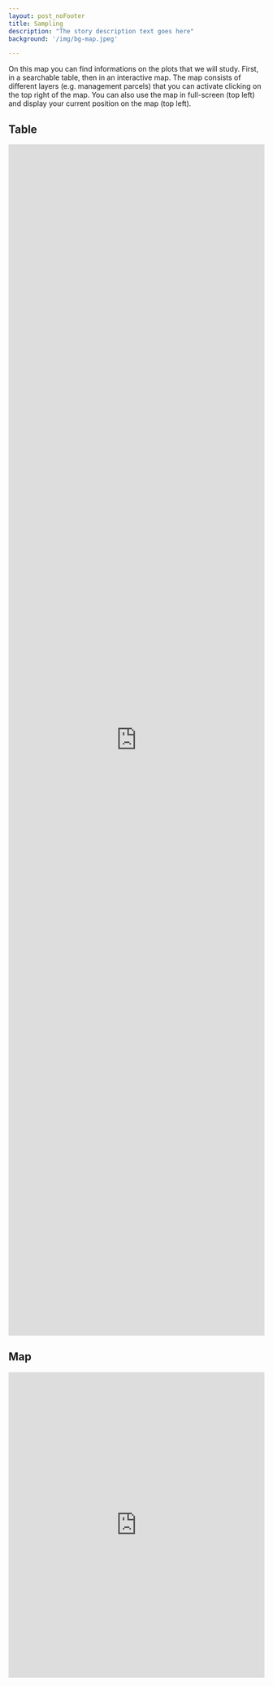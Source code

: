 ```yaml
---
layout: post_noFooter
title: Sampling
description: "The story description text goes here"
background: '/img/bg-map.jpeg'

---
```


On this map you can find informations on the plots that we will study. First, in a searchable table, then in an interactive map.
The map consists of different layers (e.g. management parcels) that you can activate clicking on the top right of the map. You can also use the map in full-screen (top left) and display your current position on the map (top left).

## Table
<iframe src="https://marco-barandun.github.io/iwrw/R_files/plot-table.html" 
height="60%" width="100%" style="border:0;" ></iframe>


## Map
<iframe src="https://marco-barandun.github.io/iwrw/R_files/plot-map.html" height="600px" width="100%" style="border:none;"></iframe>
